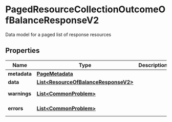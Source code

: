 

# PagedResourceCollectionOutcomeOfBalanceResponseV2

Data model for a paged list of response resources

## Properties

| Name | Type | Description | Notes |
|------------ | ------------- | ------------- | -------------|
|**metadata** | [**PageMetadata**](PageMetadata.md) |  |  [optional] |
|**data** | [**List&lt;ResourceOfBalanceResponseV2&gt;**](ResourceOfBalanceResponseV2.md) |  |  [optional] |
|**warnings** | [**List&lt;CommonProblem&gt;**](CommonProblem.md) |  |  [optional] [readonly] |
|**errors** | [**List&lt;CommonProblem&gt;**](CommonProblem.md) |  |  [optional] [readonly] |



